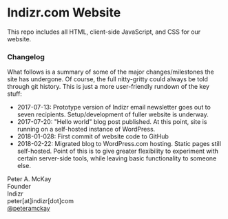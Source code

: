 # Indizr.com Website

This repo includes all HTML, client-side JavaScript, and CSS for our website.

### Changelog

What follows is a summary of some of the major changes/milestones the site has undergone. Of course, the full nitty-gritty could always be told through git history. This is just a more user-friendly rundown of the key stuff:

<ul>
  <li>2017-07-13: Prototype version of Indizr email newsletter goes out to seven recipients. Setup/development of fuller website is underway.</li>
  <li>2017-07-20: "Hello world" blog post published. At this point, site is running on a self-hosted instance of WordPress.</li>
  <li>2018-01-028: First commit of website code to GitHub</li>
  <li>2018-02-22: Migrated blog to WordPress.com hosting. Static pages still self-hosted. Point of this is to give greater flexibility to experiment with certain server-side tools, while leaving basic functionality to someone else.</li>
</ul>

Peter A. McKay    
Founder   
Indizr    
peter[at]indizr[dot]com     
<a href="https://twitter.com/peteramckay">@peteramckay</a>		
